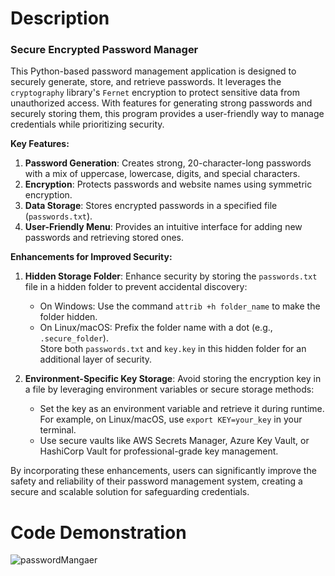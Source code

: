 # Description
### **Secure Encrypted Password Manager**
  
This Python-based password management application is designed to securely generate, store, and retrieve passwords. It leverages the `cryptography` library's `Fernet` encryption to protect sensitive data from unauthorized access. With features for generating strong passwords and securely storing them, this program provides a user-friendly way to manage credentials while prioritizing security.

**Key Features:**  
1. **Password Generation**: Creates strong, 20-character-long passwords with a mix of uppercase, lowercase, digits, and special characters.  
2. **Encryption**: Protects passwords and website names using symmetric encryption.  
3. **Data Storage**: Stores encrypted passwords in a specified file (`passwords.txt`).  
4. **User-Friendly Menu**: Provides an intuitive interface for adding new passwords and retrieving stored ones.  

**Enhancements for Improved Security:**  
1. **Hidden Storage Folder**: Enhance security by storing the `passwords.txt` file in a hidden folder to prevent accidental discovery:  
   - On Windows: Use the command `attrib +h folder_name` to make the folder hidden.  
   - On Linux/macOS: Prefix the folder name with a dot (e.g., `.secure_folder`).  
   Store both `passwords.txt` and `key.key` in this hidden folder for an additional layer of security.  

2. **Environment-Specific Key Storage**: Avoid storing the encryption key in a file by leveraging environment variables or secure storage methods:  
   - Set the key as an environment variable and retrieve it during runtime. For example, on Linux/macOS, use `export KEY=your_key` in your terminal.  
   - Use secure vaults like AWS Secrets Manager, Azure Key Vault, or HashiCorp Vault for professional-grade key management.  

By incorporating these enhancements, users can significantly improve the safety and reliability of their password management system, creating a secure and scalable solution for safeguarding credentials.

# Code Demonstration

![passwordMangaer](https://github.com/user-attachments/assets/1edd1047-f46e-440e-8e9b-e85e0002caa1)
